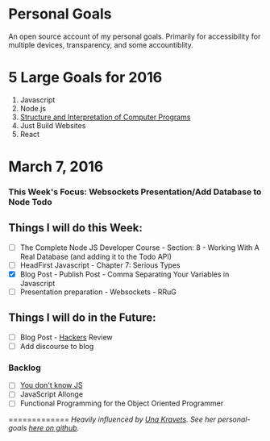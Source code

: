 # Personal Goals

An open source account of my personal goals. Primarily for accessibility for multiple devices, transparency, and some accountiblity.

# 5 Large Goals for 2016

1. Javascript
2. Node.js
3. [Structure and Interpretation of Computer Programs](https://mitpress.mit.edu/sicp/)
4. Just Build Websites
5. React

# March 7, 2016 

### This Week's Focus: Websockets Presentation/Add Database to Node Todo

## Things I will do this Week:

- [ ] The Complete Node JS Developer Course - Section: 8 - Working With A Real Database (and adding it to the Todo API)
- [ ] HeadFirst Javascript - Chapter 7: Serious Types
- [x] Blog Post - Publish Post - Comma Separating Your Variables in Javascript
- [ ] Presentation preparation - Websockets - RRuG

## Things I will do in the Future: 

- [ ] Blog Post -
[Hackers](http://www.amazon.com/Hackers-Computer-Revolution-Anniversary-Edition/dp/1449388396) Review
- [ ] Add discourse to blog

### Backlog

- [ ] [You don't know JS](https://github.com/getify/You-Dont-Know-JS)
- [ ] JavaScript Allonge 
- [ ] Functional Programming for the Object Oriented Programmer

=============
*Heavily influenced by [Una Kravets](http://unakravets.com/). See her personal-goals [here on github](https://github.com/una/personal-goals).*

